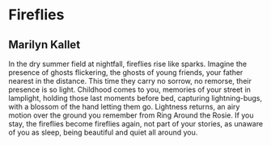 # Fireflies
## Marilyn Kallet
In the dry summer field at nightfall,
fireflies rise like sparks.
Imagine the presence of ghosts
flickering, the ghosts of young friends,
your father nearest in the distance.
This time they carry no sorrow,
no remorse, their presence is so light.
Childhood comes to you,
memories of your street in lamplight,
holding those last moments before bed,
capturing lightning-bugs,
with a blossom of the hand
letting them go. Lightness returns,
an airy motion over the ground
you remember from Ring Around the Rosie.
If you stay, the fireflies become fireflies
again, not part of your stories,
as unaware of you as sleep, being
beautiful and quiet all around you.